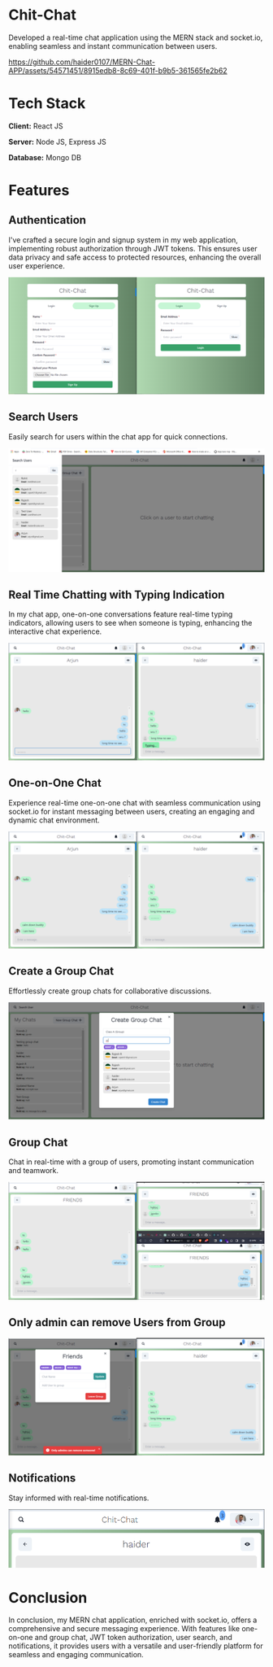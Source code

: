 # Chit-Chat

Developed a real-time chat application using the MERN stack and socket.io, enabling seamless and instant communication between users.


https://github.com/haider0107/MERN-Chat-APP/assets/54571451/8915edb8-8c69-401f-b9b5-361565fe2b62


# Tech Stack

**Client:** React JS

**Server:** Node JS, Express JS

**Database:** Mongo DB

# Features

## Authentication

I've crafted a secure login and signup system in my web application, implementing robust authorization through JWT tokens. This ensures user data privacy and safe access to protected resources, enhancing the overall user experience.

![Screenshot (256).png](https://github.com/haider0107/MERN-Chat-APP/blob/main/ScreenShots/Screenshot_(256).png)

## Search Users

Easily search for users within the chat app for quick connections.

![Screenshot (257).png](https://github.com/haider0107/MERN-Chat-APP/blob/main/ScreenShots/Screenshot_(257).png)

## Real Time Chatting with Typing Indication

In my chat app, one-on-one conversations feature real-time typing indicators, allowing users to see when someone is typing, enhancing the interactive chat experience.

![Screenshot (253).png](https://github.com/haider0107/MERN-Chat-APP/blob/main/ScreenShots/Screenshot_(253).png)

## One-on-One Chat

Experience real-time one-on-one chat with seamless communication using socket.io for instant messaging between users, creating an engaging and dynamic chat environment.

![Screenshot (254).png](https://github.com/haider0107/MERN-Chat-APP/blob/main/ScreenShots/Screenshot_(254).png)

## Create a Group Chat

Effortlessly create group chats for collaborative discussions.

![Screenshot (258).png](https://github.com/haider0107/MERN-Chat-APP/blob/main/ScreenShots/Screenshot_(258).png)

## Group Chat

Chat in real-time with a group of users, promoting instant communication and teamwork.

![Screenshot (252).png](https://github.com/haider0107/MERN-Chat-APP/blob/main/ScreenShots/Screenshot_(252).png)

## Only admin can remove Users from Group

![Screenshot (255).png](https://github.com/haider0107/MERN-Chat-APP/blob/main/ScreenShots/Screenshot_(255).png)

## Notifications

Stay informed with real-time notifications.

![Screenshot (259).png](https://github.com/haider0107/MERN-Chat-APP/blob/main/ScreenShots/Screenshot_(259).png)

# Conclusion

In conclusion, my MERN chat application, enriched with socket.io, offers a comprehensive and secure messaging experience. With features like one-on-one and group chat, JWT token authorization, user search, and notifications, it provides users with a versatile and user-friendly platform for seamless and engaging communication.
